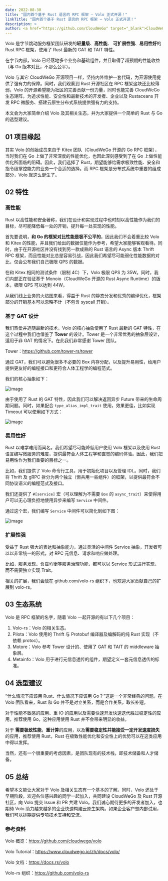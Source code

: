 ```yaml
---
date: 2022-08-30
title: "国内首个基于 Rust 语言的 RPC 框架 — Volo 正式开源！"
linkTitle: "国内首个基于 Rust 语言的 RPC 框架 — Volo 正式开源！"
description: >
author: <a href="https://github.com/CloudWeGo" target="_blank">CloudWeGo</a>
---
```


Volo 是字节跳动服务框架团队研发的**轻量级**、**高性能**、 **可扩展性强**、**易用性好**的 Rust RPC 框架，使用了 Rust 最新的 GAT 和 TAIT 特性。

在字节内部，Volo 已经落地多个业务和基础组件，并且取得了超预期的性能收益（与 Go 版本对比，不那么公平）。

Volo 与其它 CloudWeGo 开源项目一样，坚持内外维护一套代码，为开源使用提供了强有力的保障。同时，我们观察到 Rust 开源社区在 RPC 框架这块还比较薄弱，Volo 的开源希望能为社区的完善贡献一份力量，同时也能完善 CloudWeGo 生态矩阵，为追求性能、安全性和最新技术的开发者、企业以及 Rustaceans 开发 RPC 微服务、搭建云原生分布式系统提供强有力的支持。

本文会为大家简单介绍 Volo 及其相关生态，并为大家提供一个简单的 Rust 与 Go 的选型建议。

## 01 项目缘起

其实 Volo 的创始成员来自于 Kitex 团队（CloudWeGo 开源的 Go RPC 框架），当时我们在 Go 上做了非常深度的性能优化，也因此深刻感受到了在 Go 上做性能优化所面临的阻碍。因此，我们选择了 Rust，期望能够给需求极致性能、安全和指令级掌控能力的业务一个合适的选择。而 RPC 框架是分布式系统中重要的组成部分，Volo 就这么诞生了。

## 02 特性

### 高性能

Rust 以高性能和安全著称，我们在设计和实现过程中也时刻以高性能作为我们的目标，尽可能降低每一处的开销，提升每一处实现的性能。

首先要说明，**和 Go 的框架对比性能是极不公平的**，因此我们不会着重比较 Volo 和 Kitex 的性能，并且我们给出的数据仅能作为参考，希望大家能够客观看待。同时，由于在开源社区并没有找到另一款成熟的 Rust 语言的 Async 版本 Thrift RPC 框架，而且性能对比总是容易引战，因此我们希望尽可能弱化性能数据的对比，仅会公布我们自己极限 QPS 的数据。

在和 Kitex 相同的测试条件（限制 4C）下，Volo 极限 QPS 为 35W。同时，我们内部正在验证基于 Monoio（CloudWeGo 开源的 Rust Async Runtime）的版本，极限 QPS 可以达到 44W。

从我们线上业务的火焰图来看，得益于 Rust 的静态分发和优秀的编译优化，框架部分的开销基本可以忽略不计（不包含 syscall 开销）。

### 基于 GAT 设计

我们热爱并追随最新的技术，Volo 的核心抽象使用了 Rust 最新的 GAT 特性，在这个过程中我们也借鉴了 **Tower** 的设计。Tower 是一个非常优秀的抽象层设计，适用于非 GAT 的情况下。在此我们非常感谢 Tower 团队。

Tower：https://github.com/tower-rs/tower

通过 GAT，我们可以避免很多不必要的 Box 内存分配，以及提升易用性，给用户提供更友好的编程接口和更符合人体工程学的编程范式。

我们的核心抽象如下：

![image](/img/blog/opensource_volo/1.png)

由于使用了 Rust 的 GAT 特性，因此我们可以解决返回异步 Future 带来的生命周期问题。同时，如果配合 `type_alias_impl_trait` 使用，效果更佳，比如实现 Timeout 可以使用如下方式：

![image](/img/blog/opensource_volo/2.png)

### 易用性好

Rust 以难学难用而闻名，我们希望尽可能降低用户使用 Volo 框架以及使用 Rust 语言编写微服务的难度，提供最符合人体工程学和直觉的编码体验。因此，我们把易用性作为我们重要的目标之一。

比如，我们提供了 Volo 命令行工具，用于初始化项目以及管理 IDL。同时，我们将 Thrift 及 gRPC 拆分为两个独立（但共用一些组件）的框架，以提供最符合不同协议语义的编程范式及接口。

我们还提供了 `#[service]` 宏（可以理解为不需要 `Box` 的 `async_trait`）来使得用户可以无心理负担地使用异步来编写 `Service` 中间件。

通过这个宏，我们编写 `Service` 中间件可以简化到如下图：

![image](/img/blog/opensource_volo/3.png)

### 扩展性强

受益于 Rust 强大的表达和抽象能力，通过灵活的中间件 Service 抽象，开发者可以以非常统一的形式，对 RPC 元信息、请求和响应做处理。

比如，服务发现、负载均衡等服务治理功能，都可以以 Service 形式进行实现，而不需要独立实现 Trait。

相关的扩展，我们会放在 github.com/volo-rs 组织下，也欢迎大家贡献自己的扩展到  volo-rs。

## 03 生态系统

Volo 是 RPC 框架的名字，随着 Volo 一起开源的有以下几个项目：

1. Volo-rs：Volo 的相关生态。
2. Pilota：Volo 使用的 Thrift 与 Protobuf 编译器及编解码的纯 Rust 实现（不依赖 protoc）。
3. Motore：Volo 参考 Tower 设计的、使用了 GAT 和 TAIT 的 middleware 抽象层。
4. Metainfo：Volo 用于进行元信息透传的组件，期望定义一套元信息透传的标准。

## 04 选型建议

“什么情况下应该用 Rust、什么情况下应该用 Go？”这是一个非常经典的问题。在 Volo 团队看来，Rust 和 Go 并不是对立关系，而是合作关系，取长补短。

对于性能不敏感的应用、重 IO 的应用以及需要快速开发快速迭代胜过稳定性的应用，推荐使用 Go，这种应用使用 Rust 并不会带来明显的收益。

对于 **需要极致性能**，**重计算**的应用，以及**需要稳定性并能接受一定开发速度损失**的应用，推荐使用 Rust，Rust 在极致性能优化和安全性上的优势可以在这类应用中得以发挥。

当然，还有一个很重要的考虑因素，是团队现有的技术栈，即技术储备和人才储备。

## 05 总结

希望本文能让大家对于 Volo 及相关生态有一个基本的了解。同时，Volo 还处于早期阶段，欢迎各位感兴趣的同学一起加入，共同建设 CloudWeGo 及 Rust 开源社区，向 Volo 提交 Issue 和 PR 共建 Volo。我们诚心期待更多的开发者加入，也期待 Volo 助力越来越多的企业快速构建云原生架构。如果企业客户想内部试用，我们可以排期提供专项技术支持和交流。

### 参考资料

Volo 概览：https://github.com/cloudwego/volo

Volo Tutorial：https://www.cloudwego.io/zh/docs/volo/

Volo 文档：https://docs.rs/volo

Volo-rs 组织：https://github.com/volo-rs

